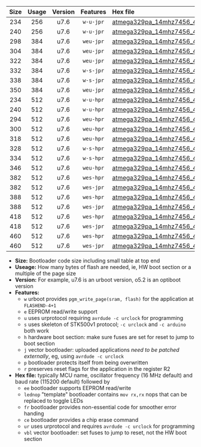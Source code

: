 |Size|Usage|Version|Features|Hex file|
|:-:|:-:|:-:|:-:|:--|
|234|256|u7.6|`w-u-jpr`|[atmega329pa_14mhz7456_460800bps_ur_vbl.hex](https://raw.githubusercontent.com/stefanrueger/urboot/main//atmega329pa_14mhz7456_460800bps_ur_vbl.hex)|
|240|256|u7.6|`w-u-jpr`|[atmega329pa_14mhz7456_460800bps_lednop_ur_vbl.hex](https://raw.githubusercontent.com/stefanrueger/urboot/main//atmega329pa_14mhz7456_460800bps_lednop_ur_vbl.hex)|
|298|384|u7.6|`weu-jpr`|[atmega329pa_14mhz7456_460800bps_ee_ur_vbl.hex](https://raw.githubusercontent.com/stefanrueger/urboot/main//atmega329pa_14mhz7456_460800bps_ee_ur_vbl.hex)|
|304|384|u7.6|`weu-jpr`|[atmega329pa_14mhz7456_460800bps_ee_lednop_ur_vbl.hex](https://raw.githubusercontent.com/stefanrueger/urboot/main//atmega329pa_14mhz7456_460800bps_ee_lednop_ur_vbl.hex)|
|322|384|u7.6|`weu-jpr`|[atmega329pa_14mhz7456_460800bps_ee_lednop_fr_ur_vbl.hex](https://raw.githubusercontent.com/stefanrueger/urboot/main//atmega329pa_14mhz7456_460800bps_ee_lednop_fr_ur_vbl.hex)|
|332|384|u7.6|`w-s-jpr`|[atmega329pa_14mhz7456_460800bps_vbl.hex](https://raw.githubusercontent.com/stefanrueger/urboot/main//atmega329pa_14mhz7456_460800bps_vbl.hex)|
|338|384|u7.6|`w-s-jpr`|[atmega329pa_14mhz7456_460800bps_lednop_vbl.hex](https://raw.githubusercontent.com/stefanrueger/urboot/main//atmega329pa_14mhz7456_460800bps_lednop_vbl.hex)|
|350|384|u7.6|`weu-jpr`|[atmega329pa_14mhz7456_460800bps_ee_lednop_fr_ce_ur_vbl.hex](https://raw.githubusercontent.com/stefanrueger/urboot/main//atmega329pa_14mhz7456_460800bps_ee_lednop_fr_ce_ur_vbl.hex)|
|234|512|u7.6|`w-u-hpr`|[atmega329pa_14mhz7456_460800bps_ur.hex](https://raw.githubusercontent.com/stefanrueger/urboot/main//atmega329pa_14mhz7456_460800bps_ur.hex)|
|240|512|u7.6|`w-u-hpr`|[atmega329pa_14mhz7456_460800bps_lednop_ur.hex](https://raw.githubusercontent.com/stefanrueger/urboot/main//atmega329pa_14mhz7456_460800bps_lednop_ur.hex)|
|294|512|u7.6|`weu-hpr`|[atmega329pa_14mhz7456_460800bps_ee_ur.hex](https://raw.githubusercontent.com/stefanrueger/urboot/main//atmega329pa_14mhz7456_460800bps_ee_ur.hex)|
|300|512|u7.6|`weu-hpr`|[atmega329pa_14mhz7456_460800bps_ee_lednop_ur.hex](https://raw.githubusercontent.com/stefanrueger/urboot/main//atmega329pa_14mhz7456_460800bps_ee_lednop_ur.hex)|
|318|512|u7.6|`weu-hpr`|[atmega329pa_14mhz7456_460800bps_ee_lednop_fr_ur.hex](https://raw.githubusercontent.com/stefanrueger/urboot/main//atmega329pa_14mhz7456_460800bps_ee_lednop_fr_ur.hex)|
|328|512|u7.6|`w-s-hpr`|[atmega329pa_14mhz7456_460800bps.hex](https://raw.githubusercontent.com/stefanrueger/urboot/main//atmega329pa_14mhz7456_460800bps.hex)|
|334|512|u7.6|`w-s-hpr`|[atmega329pa_14mhz7456_460800bps_lednop.hex](https://raw.githubusercontent.com/stefanrueger/urboot/main//atmega329pa_14mhz7456_460800bps_lednop.hex)|
|346|512|u7.6|`weu-hpr`|[atmega329pa_14mhz7456_460800bps_ee_lednop_fr_ce_ur.hex](https://raw.githubusercontent.com/stefanrueger/urboot/main//atmega329pa_14mhz7456_460800bps_ee_lednop_fr_ce_ur.hex)|
|382|512|u7.6|`wes-hpr`|[atmega329pa_14mhz7456_460800bps_ee.hex](https://raw.githubusercontent.com/stefanrueger/urboot/main//atmega329pa_14mhz7456_460800bps_ee.hex)|
|382|512|u7.6|`wes-jpr`|[atmega329pa_14mhz7456_460800bps_ee_vbl.hex](https://raw.githubusercontent.com/stefanrueger/urboot/main//atmega329pa_14mhz7456_460800bps_ee_vbl.hex)|
|388|512|u7.6|`wes-hpr`|[atmega329pa_14mhz7456_460800bps_ee_lednop.hex](https://raw.githubusercontent.com/stefanrueger/urboot/main//atmega329pa_14mhz7456_460800bps_ee_lednop.hex)|
|388|512|u7.6|`wes-jpr`|[atmega329pa_14mhz7456_460800bps_ee_lednop_vbl.hex](https://raw.githubusercontent.com/stefanrueger/urboot/main//atmega329pa_14mhz7456_460800bps_ee_lednop_vbl.hex)|
|418|512|u7.6|`wes-hpr`|[atmega329pa_14mhz7456_460800bps_ee_lednop_fr.hex](https://raw.githubusercontent.com/stefanrueger/urboot/main//atmega329pa_14mhz7456_460800bps_ee_lednop_fr.hex)|
|418|512|u7.6|`wes-jpr`|[atmega329pa_14mhz7456_460800bps_ee_lednop_fr_vbl.hex](https://raw.githubusercontent.com/stefanrueger/urboot/main//atmega329pa_14mhz7456_460800bps_ee_lednop_fr_vbl.hex)|
|460|512|u7.6|`wes-hpr`|[atmega329pa_14mhz7456_460800bps_ee_lednop_fr_ce.hex](https://raw.githubusercontent.com/stefanrueger/urboot/main//atmega329pa_14mhz7456_460800bps_ee_lednop_fr_ce.hex)|
|460|512|u7.6|`wes-jpr`|[atmega329pa_14mhz7456_460800bps_ee_lednop_fr_ce_vbl.hex](https://raw.githubusercontent.com/stefanrueger/urboot/main//atmega329pa_14mhz7456_460800bps_ee_lednop_fr_ce_vbl.hex)|

- **Size:** Bootloader code size including small table at top end
- **Useage:** How many bytes of flash are needed, ie, HW boot section or a multiple of the page size
- **Version:** For example, u7.6 is an urboot version, o5.2 is an optiboot version
- **Features:**
  + `w` urboot provides `pgm_write_page(sram, flash)` for the application at `FLASHEND-4+1`
  + `e` EEPROM read/write support
  + `u` uses urprotocol requiring `avrdude -c urclock` for programming
  + `s` uses skeleton of STK500v1 protocol; `-c urclock` and `-c arduino` both work
  + `h` hardware boot section: make sure fuses are set for reset to jump to boot section
  + `j` vector bootloader: uploaded applications *need to be patched externally*, eg, using `avrdude -c urclock`
  + `p` bootloader protects itself from being overwritten
  + `r` preserves reset flags for the application in the register R2
- **Hex file:** typically MCU name, oscillator frequency (16 MHz default) and baud rate (115200 default) followed by
  + `ee` bootloader supports EEPROM read/write
  + `lednop` "template" bootloader contains `mov rx,rx` nops that can be replaced to toggle LEDs
  + `fr` bootloader provides non-essential code for smoother error handing
  + `ce` bootloader provides a chip erase command
  + `ur` uses urprotocol and requires `avrdude -c urclock` for programming
  + `vbl` vector bootloader: set fuses to jump to reset, not the HW boot section
